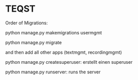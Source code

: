 # TEQST

Order of Migrations:

python manage.py makemigrations usermgmt

python manage.py migrate

and then add all other apps (textmgmt, recordingmgmt)

python manage.py createsuperuser: erstellt einen superuser

python manage.py runserver: runs the server
